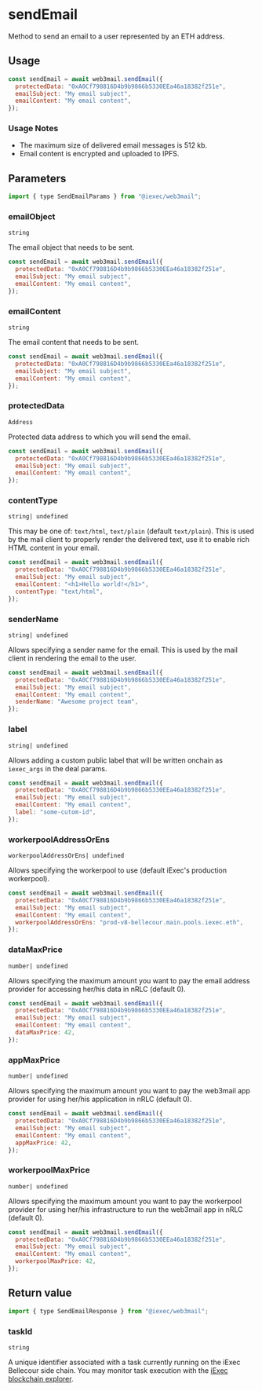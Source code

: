 # sendEmail

Method to send an email to a user represented by an ETH address.

## Usage

```js
const sendEmail = await web3mail.sendEmail({
  protectedData: "0xA0Cf798816D4b9b9866b5330EEa46a18382f251e",
  emailSubject: "My email subject",
  emailContent: "My email content",
});
```

### Usage Notes

- The maximum size of delivered email messages is 512 kb.
- Email content is encrypted and uploaded to IPFS.

## Parameters

```js
import { type SendEmailParams } from "@iexec/web3mail";
```

### emailObject

`string`

The email object that needs to be sent.

```js
const sendEmail = await web3mail.sendEmail({
  protectedData: "0xA0Cf798816D4b9b9866b5330EEa46a18382f251e",
  emailSubject: "My email subject",
  emailContent: "My email content",
});
```

### emailContent

`string`

The email content that needs to be sent.

```js
const sendEmail = await web3mail.sendEmail({
  protectedData: "0xA0Cf798816D4b9b9866b5330EEa46a18382f251e",
  emailSubject: "My email subject",
  emailContent: "My email content",
});
```

### protectedData

`Address`

Protected data address to which you will send the email.

```js
const sendEmail = await web3mail.sendEmail({
  protectedData: "0xA0Cf798816D4b9b9866b5330EEa46a18382f251e",
  emailSubject: "My email subject",
  emailContent: "My email content",
});
```

### contentType

`string| undefined`

This may be one of: `text/html`, `text/plain` (default `text/plain`). This is used by the mail client to properly render the delivered text, use it to enable rich HTML content in your email.

```js
const sendEmail = await web3mail.sendEmail({
  protectedData: "0xA0Cf798816D4b9b9866b5330EEa46a18382f251e",
  emailSubject: "My email subject",
  emailContent: "<h1>Hello world!</h1>",
  contentType: "text/html",
});
```

### senderName

`string| undefined`

Allows specifying a sender name for the email. This is used by the mail client in rendering the email to the user.

```js
const sendEmail = await web3mail.sendEmail({
  protectedData: "0xA0Cf798816D4b9b9866b5330EEa46a18382f251e",
  emailSubject: "My email subject",
  emailContent: "My email content",
  senderName: "Awesome project team",
});
```

### label

`string| undefined`

Allows adding a custom public label that will be written onchain as `iexec_args` in the deal params.

```js
const sendEmail = await web3mail.sendEmail({
  protectedData: "0xA0Cf798816D4b9b9866b5330EEa46a18382f251e",
  emailSubject: "My email subject",
  emailContent: "My email content",
  label: "some-cutom-id",
});
```

### workerpoolAddressOrEns

`workerpoolAddressOrEns| undefined`

Allows specifying the workerpool to use (default iExec's production workerpool).

```js
const sendEmail = await web3mail.sendEmail({
  protectedData: "0xA0Cf798816D4b9b9866b5330EEa46a18382f251e",
  emailSubject: "My email subject",
  emailContent: "My email content",
  workerpoolAddressOrEns: "prod-v8-bellecour.main.pools.iexec.eth",
});
```

### dataMaxPrice

`number| undefined`

Allows specifying the maximum amount you want to pay the email address provider for accessing her/his data in nRLC (default 0).

```js
const sendEmail = await web3mail.sendEmail({
  protectedData: "0xA0Cf798816D4b9b9866b5330EEa46a18382f251e",
  emailSubject: "My email subject",
  emailContent: "My email content",
  dataMaxPrice: 42,
});
```

### appMaxPrice

`number| undefined`

Allows specifying the maximum amount you want to pay the web3mail app provider for using her/his application in nRLC (default 0).

```js
const sendEmail = await web3mail.sendEmail({
  protectedData: "0xA0Cf798816D4b9b9866b5330EEa46a18382f251e",
  emailSubject: "My email subject",
  emailContent: "My email content",
  appMaxPrice: 42,
});
```

### workerpoolMaxPrice

`number| undefined`

Allows specifying the maximum amount you want to pay the workerpool provider for using her/his infrastructure to run the web3mail app in nRLC (default 0).

```js
const sendEmail = await web3mail.sendEmail({
  protectedData: "0xA0Cf798816D4b9b9866b5330EEa46a18382f251e",
  emailSubject: "My email subject",
  emailContent: "My email content",
  workerpoolMaxPrice: 42,
});
```

## Return value

```js
import { type SendEmailResponse } from "@iexec/web3mail";
```

### taskId

`string`

A unique identifier associated with a task currently running on the iExec Bellecour side chain. You may monitor task execution with the [iExec blockchain explorer](https://explorer.iex.ec).
